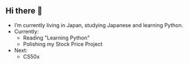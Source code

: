 ## Hi there 👋
- I’m currently living in Japan, studying Japanese and learning Python.
- Currently:
  - Reading "Learning Python"
  - Polishing my Stock Price Project
- Next:
  - CS50x

<!--
**DruadanJP/DruadanJP** is a ✨ _special_ ✨ repository because its `README.md` (this file) appears on your GitHub profile.

Here are some ideas to get you started:

- 🔭 I’m currently working on ...
- 🌱 I’m currently learning ...
- 👯 I’m looking to collaborate on ...
- 🤔 I’m looking for help with ...
- 💬 Ask me about ...
- 📫 How to reach me: ...
- 😄 Pronouns: ...
- ⚡ Fun fact: ...
-->
